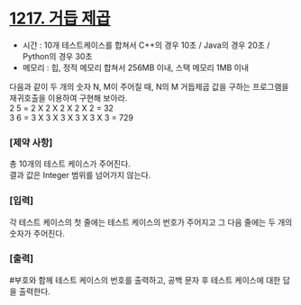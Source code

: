 # [1217. 거듭 제곱](https://swexpertacademy.com/main/code/problem/problemDetail.do?contestProbId=AV14dUIaAAUCFAYD&)

- 시간 : 10개 테스트케이스를 합쳐서 C++의 경우 10초 / Java의 경우 20초 / Python의 경우 30초
- 메모리 : 힙, 정적 메모리 합쳐서 256MB 이내, 스택 메모리 1MB 이내

다음과 같이 두 개의 숫자 N, M이 주어질 때, N의 M 거듭제곱 값을 구하는 프로그램을 재귀호출을 이용하여 구현해 보아라.
<br>
2 5 = 2 X 2 X 2 X 2 X 2 = 32
<br>
3 6 = 3 X 3 X 3 X 3 X 3 X 3 = 729


### [제약 사항]

총 10개의 테스트 케이스가 주어진다.
<br>
결과 값은 Integer 범위를 넘어가지 않는다.
 
### [입력]

각 테스트 케이스의 첫 줄에는 테스트 케이스의 번호가 주어지고 그 다음 줄에는 두 개의 숫자가 주어진다.

### [출력]

#부호와 함께 테스트 케이스의 번호를 출력하고, 공백 문자 후 테스트 케이스에 대한 답을 출력한다.